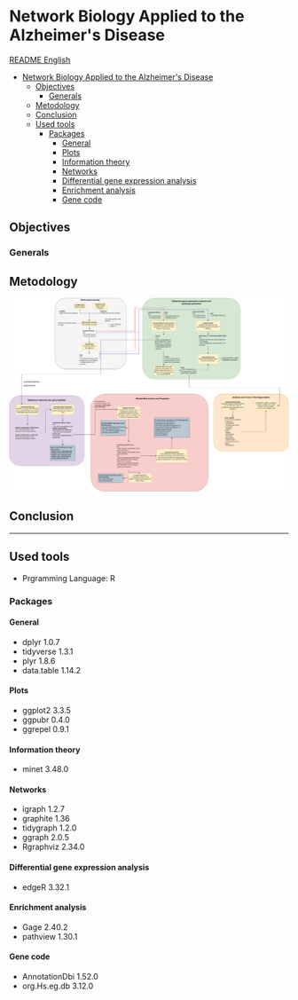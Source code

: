 # Network Biology Applied to the Alzheimer's Disease

[README English](READMEEnglish.md)
- [Network Biology Applied to the Alzheimer's Disease](#network-biology-applied-to-the-alzheimers-disease)
  - [Objectives](#objectives)
    - [Generals](#generals)
  - [Metodology](#metodology)
  - [Conclusion](#conclusion)
  - [Used tools](#used-tools)
    - [Packages](#packages)
      - [General](#general)
      - [Plots](#plots)
      - [Information theory](#information-theory)
      - [Networks](#networks)
      - [Differential gene expression analysis](#differential-gene-expression-analysis)
      - [Enrichment analysis](#enrichment-analysis)
      - [Gene code](#gene-code)




## Objectives
### Generals

## Metodology
![Flujo del análisis de datos](Metodologies/DataAnalysisFlow.png)

## Conclusion



---

## Used tools
- Prgramming Language: R 

### Packages

#### General
- dplyr 1.0.7
- tidyverse 1.3.1
- plyr 1.8.6
- data.table 1.14.2

#### Plots
- ggplot2 3.3.5
- ggpubr 0.4.0
- ggrepel 0.9.1

#### Information theory
- minet 3.48.0

#### Networks
- igraph 1.2.7
- graphite 1.36
- tidygraph 1.2.0
- ggraph 2.0.5
- Rgraphviz 2.34.0

#### Differential gene expression analysis 
- edgeR 3.32.1

#### Enrichment analysis
- Gage 2.40.2
- pathview 1.30.1

#### Gene code
- AnnotationDbi 1.52.0
- org.Hs.eg.db 3.12.0
